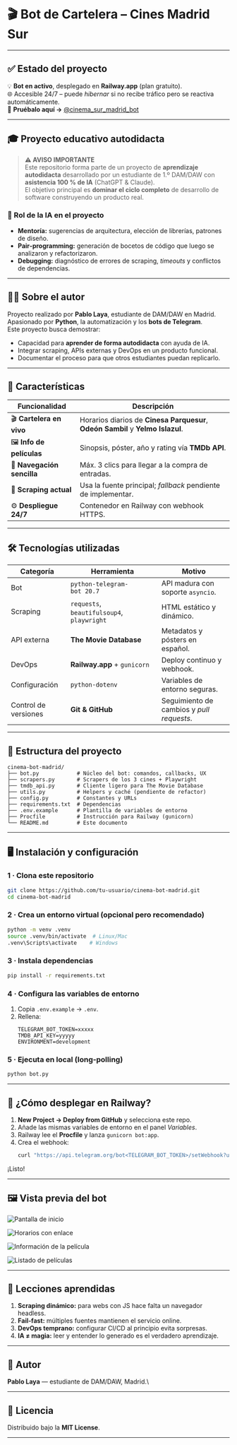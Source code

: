 # 🎬 Bot de Cartelera – Cines Madrid Sur

---

## ✅ Estado del proyecto

💡 **Bot en activo**, desplegado en **Railway.app** (plan gratuito).\
🌐 Accesible 24/7 – puede *hibernar* si no recibe tráfico pero se reactiva automáticamente.\
🔗 **Pruébalo aquí →** [@cinema\_sur\_madrid\_bot](https://t.me/cinema_sur_madrid_bot)

---

## 🎓 Proyecto educativo autodidacta

> **⚠️ AVISO IMPORTANTE**\
> Este repositorio forma parte de un proyecto de **aprendizaje autodidacta** desarrollado por un estudiante de 1.º DAM/DAW con **asistencia 100 % de IA** (ChatGPT & Claude).\
> El objetivo principal es **dominar el ciclo completo** de desarrollo de software construyendo un producto real.

### 🤖 Rol de la IA en el proyecto

- **Mentoría:** sugerencias de arquitectura, elección de librerías, patrones de diseño.
- **Pair‑programming:** generación de bocetos de código que luego se analizaron y refactorizaron.
- **Debugging:** diagnóstico de errores de scraping, *timeouts* y conflictos de dependencias.


---

## 👨‍🎓 Sobre el autor

Proyecto realizado por **Pablo Laya**, estudiante de DAM/DAW en Madrid.\
Apasionado por **Python**, la automatización y los **bots de Telegram**.\
Este proyecto busca demostrar:

- Capacidad para **aprender de forma autodidacta** con ayuda de IA.
- Integrar scraping, APIs externas y DevOps en un producto funcional.
- Documentar el proceso para que otros estudiantes puedan replicarlo.

---

## 🚀 Características

| Funcionalidad              | Descripción                                                                     |
| -------------------------- | ------------------------------------------------------------------------------- |
| 🎬 **Cartelera en vivo**   | Horarios diarios de **Cinesa Parquesur**, **Odeón Sambil** y **Yelmo Islazul**. |
| 🖼️ **Info de películas**  | Sinopsis, póster, año y rating vía **TMDb API**.                                |
| 🧭 **Navegación sencilla** | Máx. 3 clics para llegar a la compra de entradas.                               |
| 🔄 **Scraping actual**     | Usa la fuente principal; *fallback* pendiente de implementar.                   |
| ⚙️ **Despliegue 24/7**     | Contenedor en Railway con webhook HTTPS.                                        |

---

## 🛠️ Tecnologías utilizadas

| Categoría            | Herramienta                                | Motivo                                    |
| -------------------- | ------------------------------------------ | ----------------------------------------- |
| Bot                  | `python-telegram-bot 20.7`                 | API madura con soporte `asyncio`.         |
| Scraping             | `requests`, `beautifulsoup4`, `playwright` | HTML estático y dinámico.                 |
| API externa          | **The Movie Database**                     | Metadatos y pósters en español.           |
| DevOps               | **Railway.app** + `gunicorn`               | Deploy continuo y webhook.                |
| Configuración        | `python-dotenv`                            | Variables de entorno seguras.             |
| Control de versiones | **Git & GitHub**                           | Seguimiento de cambios y *pull requests*. |

---

## 📁 Estructura del proyecto

```text
cinema-bot-madrid/
├── bot.py            # Núcleo del bot: comandos, callbacks, UX
├── scrapers.py       # Scrapers de los 3 cines + Playwright
├── tmdb_api.py       # Cliente ligero para The Movie Database
├── utils.py          # Helpers y caché (pendiente de refactor)
├── config.py         # Constantes y URLs
├── requirements.txt  # Dependencias
├── .env.example      # Plantilla de variables de entorno
├── Procfile          # Instrucción para Railway (gunicorn)
└── README.md         # Este documento
```

---

## 🖥️ Instalación y configuración

### 1 · Clona este repositorio

```bash
git clone https://github.com/tu-usuario/cinema-bot-madrid.git
cd cinema-bot-madrid
```

### 2 · Crea un entorno virtual (opcional pero recomendado)

```bash
python -m venv .venv
source .venv/bin/activate  # Linux/Mac
.venv\Scripts\activate    # Windows
```

### 3 · Instala dependencias

```bash
pip install -r requirements.txt
```

### 4 · Configura las variables de entorno

1. Copia `.env.example` → `.env`.
2. Rellena:
   ```
   TELEGRAM_BOT_TOKEN=xxxxx
   TMDB_API_KEY=yyyyy
   ENVIRONMENT=development
   ```

### 5 · Ejecuta en local (long‑polling)

```bash
python bot.py
```

---

## 📡 ¿Cómo desplegar en Railway?

1. **New Project → Deploy from GitHub** y selecciona este repo.
2. Añade las mismas variables de entorno en el panel *Variables*.
3. Railway lee el **Procfile** y lanza `gunicorn bot:app`.
4. Crea el webhook:
   ```bash
   curl "https://api.telegram.org/bot<TELEGRAM_BOT_TOKEN>/setWebhook?url=https://<APP>.railway.app/"
   ```

¡Listo!

---

## 🖼️ Vista previa del bot

![Pantalla de inicio](/images/cine_inicio.png)

![Horarios con enlace](/images/horario_link.png)

![Información de la película](/images/info.png)

![Listado de películas](/images/pelis.png)


---

## 📝 Lecciones aprendidas

1. **Scraping dinámico:** para webs con JS hace falta un navegador headless.
2. **Fail‑fast:** múltiples fuentes mantienen el servicio online.
3. **DevOps temprano:** configurar CI/CD al principio evita sorpresas.
4. **IA ≠ magia:** leer y entender lo generado es el verdadero aprendizaje.

---

## 👤 Autor

**Pablo Laya** — estudiante de DAM/DAW, Madrid.\

---

## 📜 Licencia

Distribuido bajo la **MIT License**.

---

